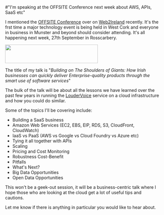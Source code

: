 #"I'm speaking at the OFFSITE Conference next week about AWS, APIs, SaaS etc"

I mentioned the <a href="http://offsite.ie/event-agenda/">OFFSITE Conference</a> over on <a href="http://www.web2ireland.org/2012/09/03/west-corks-first-major-tech-conference-offsite/">Web2Ireland</a> recently. It's the frst time a major technology event is being held in West Cork and everyone in business in Munster and beyond should consider attending. It's all happening next week, 27th September in Rosscarbery.

<a href="http://offsite.ie/event-agenda/"><img class="size-medium wp-image-856 aligncenter" title="header-bg" src="http://conoroneill.net/wp-content/uploads/2012/09/header-bg-300x60.png" alt="" width="300" height="60" /></a>

The title of my talk is "<em>Building on The Shoulders of Giants: How Irish businesses can quickly deliver Enterprise-quality products through the smart use of software services</em>"

The bulk of the talk will be about all the lessons we have learned over the past few years in running the <a href="http://www.loudervoice.com/">LouderVoice</a> service on a cloud infrastructure and how you could do similar.

Some of the topics I'll be covering include:
<ul>
	<li>Building a SaaS business</li>
	<li>Amazon Web Services (EC2, EBS, EIP, RDS, S3, CloudFront, CloudWatch)</li>
	<li>IaaS vs PaaS (AWS vs Google vs Cloud Foundry vs Azure etc)</li>
	<li>Tying it all together with APIs</li>
	<li>Scaling</li>
	<li>Pricing and Cost Monitoring</li>
	<li>Robustness Cost-Benefit</li>
	<li>Pitfalls</li>
	<li>What's Next?</li>
	<li>Big Data Opportunities</li>
	<li>Open Data Opportunities</li>
</ul>
This won't be a geek-out session, it will be a business-centric talk where I hope those who are looking at the cloud get a lot of useful tips and cautions.

Let me know if there is anything in particular you would like to hear about.

&nbsp;